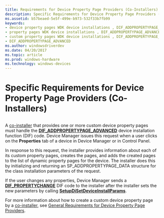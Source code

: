 ```yaml
---
title: Requirements for Device Property Page Providers (Co-Installers)
description: Specific Requirements for Device Property Page Providers (Co-Installers)
ms.assetid: b57beaed-5e5f-499e-b973-532f33b7fb99
keywords:
- device property pages WDK device installations , DIF_ADDPROPERTYPAGE_ADVANCED
- property pages WDK device installations , DIF_ADDPROPERTYPAGE_ADVANCED
- custom property pages WDK device installations , DIF_ADDPROPERTYPAGE_ADVANCED
- DIF_ADDPROPERTYPAGE_ADVANCED
ms.author: windowsdriverdev
ms.date: 04/20/2017
ms.topic: article
ms.prod: windows-hardware
ms.technology: windows-devices
---
```


# Specific Requirements for Device Property Page Providers (Co-Installers)


## <a href="" id="ddk-handling-dif-addpropertypage-advanced-requests-dg"></a>


A [co-installer](writing-a-co-installer.md) that provides one or more custom device property pages must handle the [**DIF\_ADDPROPERTYPAGE\_ADVANCED**](https://msdn.microsoft.com/library/windows/hardware/ff543656) device installation function (DIF) code. Device Manager issues this request when a user clicks on the **Properties** tab of a device in Device Manager or in Control Panel.

In response to this request, the installer provides information about each of its custom property pages, creates the pages, and adds the created pages to the list of dynamic property pages for the device. The installer does this by initializing and returning an SP\_ADDPROPERTYPAGE\_DATA structure for the class installation parameters of the request.

If the user changes any properties, Device Manager sends a [**DIF\_PROPERTYCHANGE**](https://msdn.microsoft.com/library/windows/hardware/ff543712) DIF code to the installer after the installer sets the new parameters by calling [**SetupDiSetDeviceInstallParams**](https://msdn.microsoft.com/library/windows/hardware/ff552141).

For more information about how to create a custom device property page by a [co-installer](writing-a-co-installer.md), see [General Requirements for Device Property Page Providers](general-requirements-for-device-property-page-providers.md).

 

 





